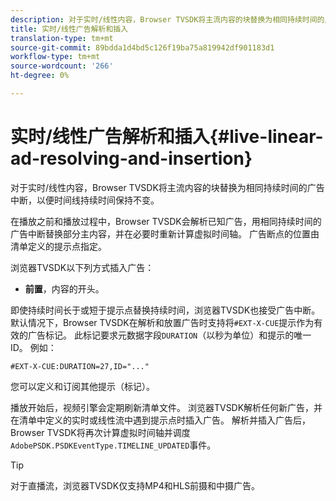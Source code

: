 ```yaml
---
description: 对于实时/线性内容，Browser TVSDK将主流内容的块替换为相同持续时间的广告中断，以便时间线持续时间保持不变。
title: 实时/线性广告解析和插入
translation-type: tm+mt
source-git-commit: 89bdda1d4bd5c126f19ba75a819942df901183d1
workflow-type: tm+mt
source-wordcount: '266'
ht-degree: 0%

---
```



# 实时/线性广告解析和插入{#live-linear-ad-resolving-and-insertion}

对于实时/线性内容，Browser TVSDK将主流内容的块替换为相同持续时间的广告中断，以便时间线持续时间保持不变。

在播放之前和播放过程中，Browser TVSDK会解析已知广告，用相同持续时间的广告中断替换部分主内容，并在必要时重新计算虚拟时间轴。 广告断点的位置由清单定义的提示点指定。

浏览器TVSDK以下列方式插入广告：

* **前置**，内容的开头。

即使持续时间长于或短于提示点替换持续时间，浏览器TVSDK也接受广告中断。 默认情况下，Browser TVSDK在解析和放置广告时支持将`#EXT-X-CUE`提示作为有效的广告标记。 此标记要求元数据字段`DURATION`（以秒为单位）和提示的唯一ID。 例如：

```
#EXT-X-CUE:DURATION=27,ID="..."
```

您可以定义和订阅其他提示（标记）。

播放开始后，视频引擎会定期刷新清单文件。 浏览器TVSDK解析任何新广告，并在清单中定义的实时或线性流中遇到提示点时插入广告。 解析并插入广告后，Browser TVSDK将再次计算虚拟时间轴并调度`AdobePSDK.PSDKEventType.TIMELINE_UPDATED`事件。

>[!TIP]
>
>对于直播流，浏览器TVSDK仅支持MP4和HLS前摄和中摄广告。

